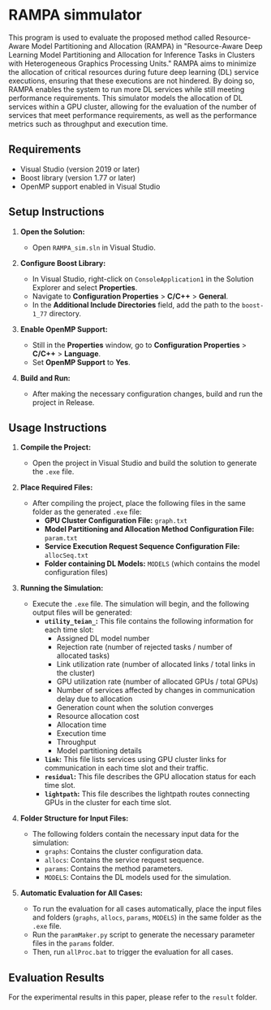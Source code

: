 # RAMPA simmulator

This program is used to evaluate the proposed method called Resource-Aware Model Partitioning and Allocation (RAMPA) in "Resource-Aware Deep Learning Model Partitioning and Allocation for Inference Tasks in Clusters with Heterogeneous Graphics Processing Units." RAMPA aims to minimize the allocation of critical resources during future deep learning (DL) service executions, ensuring that these executions are not hindered. By doing so, RAMPA enables the system to run more DL services while still meeting performance requirements. This simulator models the allocation of DL services within a GPU cluster, allowing for the evaluation of the number of services that meet performance requirements, as well as the performance metrics such as throughput and execution time.


## Requirements

- Visual Studio (version 2019 or later)
- Boost library (version 1.77 or later)
- OpenMP support enabled in Visual Studio

## Setup Instructions

1. **Open the Solution:**
   - Open `RAMPA_sim.sln` in Visual Studio.

2. **Configure Boost Library:**
   - In Visual Studio, right-click on `ConsoleApplication1` in the Solution Explorer and select **Properties**.
   - Navigate to **Configuration Properties** > **C/C++** > **General**.
   - In the **Additional Include Directories** field, add the path to the `boost-1_77` directory.

3. **Enable OpenMP Support:**
   - Still in the **Properties** window, go to **Configuration Properties** > **C/C++** > **Language**.
   - Set **OpenMP Support** to **Yes**.

4. **Build and Run:**
   - After making the necessary configuration changes, build and run the project in Release.



## Usage Instructions

1. **Compile the Project:**
   - Open the project in Visual Studio and build the solution to generate the `.exe` file.

2. **Place Required Files:**
   - After compiling the project, place the following files in the same folder as the generated `.exe` file:
     - **GPU Cluster Configuration File:** `graph.txt`
     - **Model Partitioning and Allocation Method Configuration File:** `param.txt`
     - **Service Execution Request Sequence Configuration File:** `allocSeq.txt`
     - **Folder containing DL Models:** `MODELS` (which contains the model configuration files)

3. **Running the Simulation:**
   - Execute the `.exe` file. The simulation will begin, and the following output files will be generated:
     - **`utility_teian_`:** This file contains the following information for each time slot:
       - Assigned DL model number
       - Rejection rate (number of rejected tasks / number of allocated tasks)
       - Link utilization rate (number of allocated links / total links in the cluster)
       - GPU utilization rate (number of allocated GPUs / total GPUs)
       - Number of services affected by changes in communication delay due to allocation
       - Generation count when the solution converges
       - Resource allocation cost
       - Allocation time
       - Execution time
       - Throughput
       - Model partitioning details
     - **`link`:** This file lists services using GPU cluster links for communication in each time slot and their traffic.
     - **`residual`:** This file describes the GPU allocation status for each time slot.
     - **`lightpath`:** This file describes the lightpath routes connecting GPUs in the cluster for each time slot.

4. **Folder Structure for Input Files:**
   - The following folders contain the necessary input data for the simulation:
     - `graphs`: Contains the cluster configuration data.
     - `allocs`: Contains the service request sequence.
     - `params`: Contains the method parameters.
     - `MODELS`: Contains the DL models used for the simulation.

5. **Automatic Evaluation for All Cases:**
   - To run the evaluation for all cases automatically, place the input files and folders (`graphs`, `allocs`, `params`, `MODELS`) in the same folder as the `.exe` file.
   - Run the `paramMaker.py` script to generate the necessary parameter files in the `params` folder.
   - Then, run `allProc.bat` to trigger the evaluation for all cases.

## Evaluation Results

For the experimental results in this paper, please refer to the `result` folder.


